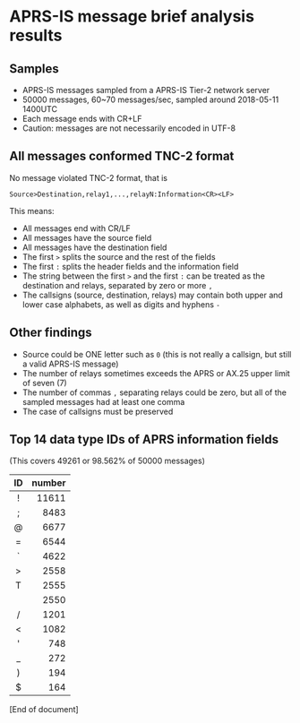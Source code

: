 # APRS-IS message brief analysis results

## Samples

* APRS-IS messages sampled from a APRS-IS Tier-2 network server
* 50000 messages, 60~70 messages/sec, sampled around 2018-05-11 1400UTC
* Each message ends with CR+LF
* Caution: messages are not necessarily encoded in UTF-8

## All messages conformed TNC-2 format

No message violated TNC-2 format, that is

    Source>Destination,relay1,...,relayN:Information<CR><LF>

This means:

* All messages end with CR/LF
* All messages have the source field
* All messages have the destination field
* The first `>` splits the source and the rest of the fields
* The first `:` splits the header fields and the information field 
* The string between the first `>` and the first `:` can be treated as the destination and relays, separated by zero or more `,`
* The callsigns (source, destination, relays) may contain both upper and lower case alphabets, as well as digits and hyphens `-`

## Other findings

* Source could be ONE letter such as `0` (this is not really a callsign, but still a valid APRS-IS message)
* The number of relays sometimes exceeds the APRS or AX.25 upper limit of seven (7)
* The number of commas `,` separating relays could be zero, but all of the sampled messages had at least one comma
* The case of callsigns must be preserved 

## Top 14 data type IDs of APRS information fields

(This covers 49261 or 98.562% of 50000 messages)

|ID |number |
|:-:|------:|
| ! | 11611 |
| ; | 8483 |
| @ | 6677 |
| = | 6544 |
| ` | 4622 |
| > | 2558 |
| T | 2555 |
|  | 2550 |
| / | 1201 |
| < | 1082 |
| ' | 748 |
| _ | 272 |
| ) | 194 |
| $ | 164 |

[End of document]
